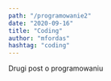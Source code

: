 ```yaml
--- 
path: "/programowanie2"
date: "2020-09-16"
title: "Coding"
author: "mfordas"
hashtag: "coding"
---
```


  Drugi post o programowaniu
                           